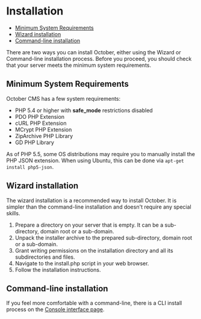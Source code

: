 # Installation

- [Minimum System Requirements](#system-requirements)
- [Wizard installation](#wizard-installation)
- [Command-line installation](#commaind-line-installation)

There are two ways you can install October, either using the Wizard or Command-line installation process.
Before you proceed, you should check that your server meets the minimum system requirements.

<a name="system-requirements" class="anchor" href="#system-requirements"></a>
## Minimum System Requirements

October CMS has a few system requirements:

* PHP 5.4 or higher with **safe_mode** restrictions disabled
* PDO PHP Extension
* cURL PHP Extension
* MCrypt PHP Extension
* ZipArchive PHP Library
* GD PHP Library

As of PHP 5.5, some OS distributions may require you to manually install the PHP JSON extension.
When using Ubuntu, this can be done via ``apt-get install php5-json``.

<a name="wizard-installation" class="anchor" href="#wizard-installation"></a>
## Wizard installation

The wizard installation is a recommended way to install October. It is simpler than the command-line installation and doesn't require any special skills.

1. Prepare a directory on your server that is empty. It can be a sub-directory, domain root or a sub-domain.
2. Unpack the installer archive to the prepared sub-directory, domain root or a sub-domain.
3. Grant writing permissions on the installation directory and all its subdirectories and files.
4. Navigate to the install.php script in your web browser.
5. Follow the installation instructions.

<a name="commaind-line-installation" class="anchor" href="#commaind-line-installation"></a>
## Command-line installation

If you feel more comfortable with a command-line, there is a CLI install process on the [Console interface page](console).